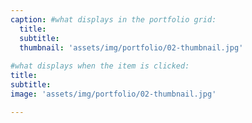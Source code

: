 ```yaml
---
caption: #what displays in the portfolio grid:
  title: 
  subtitle: 
  thumbnail: 'assets/img/portfolio/02-thumbnail.jpg'
  
#what displays when the item is clicked:
title: 
subtitle: 
image: 'assets/img/portfolio/02-thumbnail.jpg'

---
```


